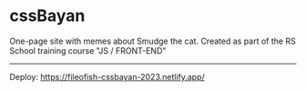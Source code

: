 # cssBayan
One-page site with memes about Smudge the cat. Created as part of the RS School training course "JS / FRONT-END"
*********
Deploy: https://fileofish-cssbayan-2023.netlify.app/
